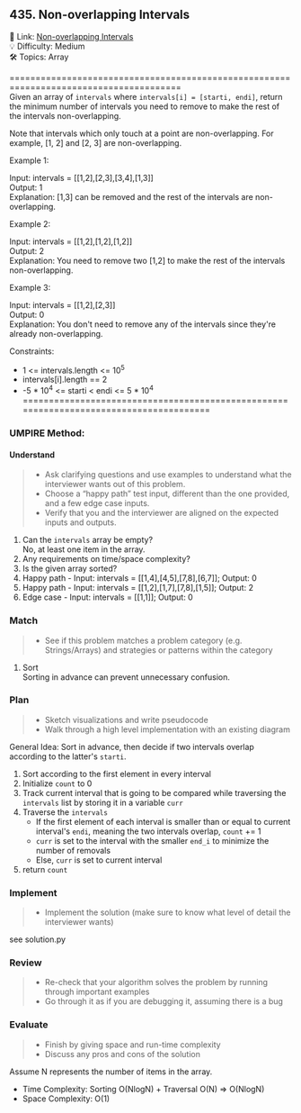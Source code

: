 ## 435. Non-overlapping Intervals
🔗  Link: [Non-overlapping Intervals](https://leetcode.com/problems/non-overlapping-intervals/description/)<br>
💡 Difficulty: Medium<br>
🛠️ Topics: Array<br>

=======================================================================================<br>
Given an array of `intervals` where `intervals[i] = [starti, endi]`, return the minimum number of intervals you need to remove to make the rest of the intervals non-overlapping.

Note that intervals which only touch at a point are non-overlapping. For example, [1, 2] and [2, 3] are non-overlapping.

 

Example 1:

Input: intervals = [[1,2],[2,3],[3,4],[1,3]]<br>
Output: 1<br>
Explanation: [1,3] can be removed and the rest of the intervals are non-overlapping.<br>

Example 2:

Input: intervals = [[1,2],[1,2],[1,2]]<br>
Output: 2<br>
Explanation: You need to remove two [1,2] to make the rest of the intervals non-overlapping.<br>

Example 3:

Input: intervals = [[1,2],[2,3]]<br>
Output: 0<br>
Explanation: You don't need to remove any of the intervals since they're already non-overlapping.<br>

 

Constraints:

- 1 <= intervals.length <= 10<sup>5</sup>
- intervals[i].length == 2
- -5 * 10<sup>4</sup> <= starti < endi <= 5 * 10<sup>4</sup>
=======================================================================================<br>
### UMPIRE Method:
#### Understand

> - Ask clarifying questions and use examples to understand what the interviewer wants out of this problem.
> - Choose a “happy path” test input, different than the one provided, and a few edge case inputs. 
> - Verify that you and the interviewer are aligned on the expected inputs and outputs.
1. Can the `intervals` array be empty?<br>
   No, at least one item in the array.<br>
2. Any requirements on time/space complexity?
3. Is the given array sorted?
4. Happy path - Input: intervals = [[1,4],[4,5],[7,8],[6,7]]; Output: 0
5. Happy path - Input: intervals = [[1,2],[1,7],[7,8],[1,5]]; Output: 2
6. Edge case - Input: intervals = [[1,1]]; Output: 0

### Match
> - See if this problem matches a problem category (e.g. Strings/Arrays) and strategies or patterns within the category
1. Sort<br>
Sorting in advance can prevent unnecessary confusion. <br>

### Plan
> - Sketch visualizations and write pseudocode
> - Walk through a high level implementation with an existing diagram

General Idea: Sort in advance, then decide if two intervals overlap according to the latter's `starti`.

1) Sort according to the first element in every interval
2) Initialize `count` to 0
3) Track current interval that is going to be compared while traversing the `intervals` list by storing it in a variable `curr`
4) Traverse the `intervals`
    - If the first element of each interval is smaller than or equal to current interval's `endi`, meaning the two intervals overlap, `count` += 1
    - `curr` is set to the interval with the smaller `end_i` to minimize the number of removals
    - Else, `curr` is set to current interval
5) return `count`
    
### Implement
> - Implement the solution (make sure to know what level of detail the interviewer wants)

see solution.py

### Review
> - Re-check that your algorithm solves the problem by running through important examples
> - Go through it as if you are debugging it, assuming there is a bug
### Evaluate
> - Finish by giving space and run-time complexity
> - Discuss any pros and cons of the solution

Assume N represents the number of items in the array.


- Time Complexity: Sorting O(NlogN) + Traversal O(N) => O(NlogN)
- Space Complexity: O(1)
